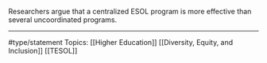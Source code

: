 Researchers argue that a centralized ESOL program is more effective than several uncoordinated programs.

* * *
#type/statement Topics: [[Higher Education]] [[Diversity, Equity, and Inclusion]] [[TESOL]]
